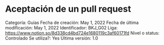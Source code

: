 # Aceptación de un pull request

Categoría: Guías
Fecha de creación: May 1, 2022
Fecha de última modificación: May 1, 2022
Identificador: BKJ_G02
Liga: https://www.notion.so/8d338cd4bd724e1680119c3af60171fd
Nivel o status: Controlado
Se utiliza?: Yes
Última versión: 1.0